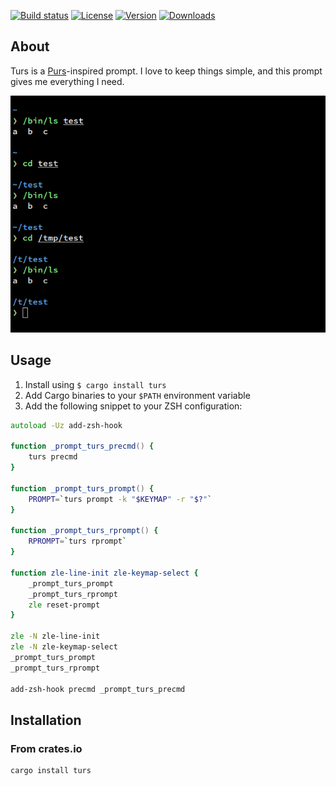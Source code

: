 [![Build status](https://img.shields.io/github/actions/workflow/status/eikendev/turs/main.yml?branch=main)](https://github.com/eikendev/turs/actions)
[![License](https://img.shields.io/crates/l/turs)](https://crates.io/crates/turs)
[![Version](https://img.shields.io/crates/v/turs)](https://crates.io/crates/turs)
[![Downloads](https://img.shields.io/crates/d/turs)](https://crates.io/crates/turs)

## About

Turs is a [Purs](https://github.com/xcambar/purs)-inspired prompt.
I love to keep things simple, and this prompt gives me everything I need.

![Screenshot](.github/screenshot.png)

## Usage

1. Install using `$ cargo install turs`
1. Add Cargo binaries to your `$PATH` environment variable
1. Add the following snippet to your ZSH configuration:

```zsh
autoload -Uz add-zsh-hook

function _prompt_turs_precmd() {
	turs precmd
}

function _prompt_turs_prompt() {
	PROMPT=`turs prompt -k "$KEYMAP" -r "$?"`
}

function _prompt_turs_rprompt() {
	RPROMPT=`turs rprompt`
}

function zle-line-init zle-keymap-select {
	_prompt_turs_prompt
	_prompt_turs_rprompt
	zle reset-prompt
}

zle -N zle-line-init
zle -N zle-keymap-select
_prompt_turs_prompt
_prompt_turs_rprompt

add-zsh-hook precmd _prompt_turs_precmd
```

## Installation

### From crates.io

```bash
cargo install turs
```
